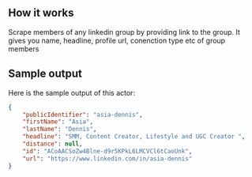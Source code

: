 ## How it works
Scrape members of any linkedin group by providing link to the group. It gives you name, headline, profile url, conenction type etc of group members

## Sample output 

Here is the sample output of this actor:

```json
{
	"publicIdentifier": "asia-dennis",
	"firstName": "Asia",
	"lastName": "Dennis",
	"headline": "SMM, Content Creator, Lifestyle and UGC Creator ",
	"distance": null,
	"id": "ACoAACSoZw4Blne-d9r5KPkL6LMCVCl6tCaoUnk",
	"url": "https://www.linkedin.com/in/asia-dennis"
}
```
